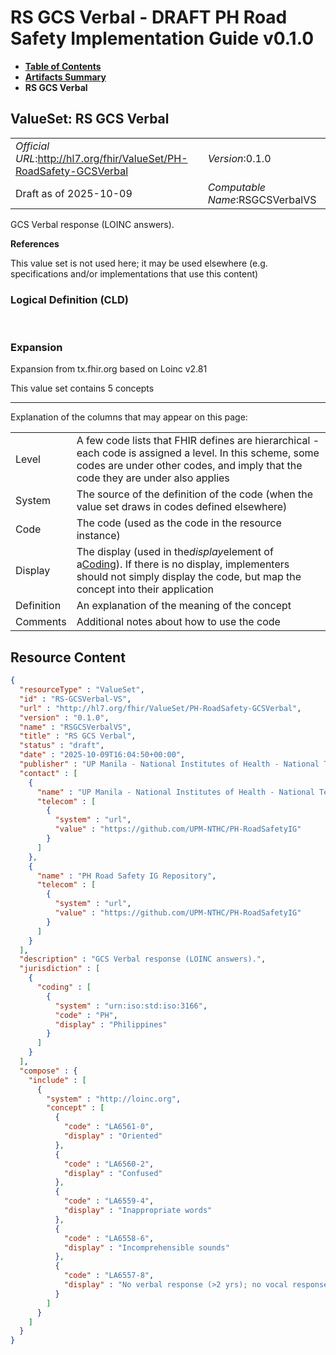 # RS GCS Verbal - DRAFT PH Road Safety Implementation Guide v0.1.0

* [**Table of Contents**](toc.md)
* [**Artifacts Summary**](artifacts.md)
* **RS GCS Verbal**

## ValueSet: RS GCS Verbal 

| | |
| :--- | :--- |
| *Official URL*:http://hl7.org/fhir/ValueSet/PH-RoadSafety-GCSVerbal | *Version*:0.1.0 |
| Draft as of 2025-10-09 | *Computable Name*:RSGCSVerbalVS |

 
GCS Verbal response (LOINC answers). 

 **References** 

This value set is not used here; it may be used elsewhere (e.g. specifications and/or implementations that use this content)

### Logical Definition (CLD)

 

### Expansion

Expansion from tx.fhir.org based on Loinc v2.81

This value set contains 5 concepts

-------

 Explanation of the columns that may appear on this page: 

| | |
| :--- | :--- |
| Level | A few code lists that FHIR defines are hierarchical - each code is assigned a level. In this scheme, some codes are under other codes, and imply that the code they are under also applies |
| System | The source of the definition of the code (when the value set draws in codes defined elsewhere) |
| Code | The code (used as the code in the resource instance) |
| Display | The display (used in the*display*element of a[Coding](http://hl7.org/fhir/R4/datatypes.html#Coding)). If there is no display, implementers should not simply display the code, but map the concept into their application |
| Definition | An explanation of the meaning of the concept |
| Comments | Additional notes about how to use the code |



## Resource Content

```json
{
  "resourceType" : "ValueSet",
  "id" : "RS-GCSVerbal-VS",
  "url" : "http://hl7.org/fhir/ValueSet/PH-RoadSafety-GCSVerbal",
  "version" : "0.1.0",
  "name" : "RSGCSVerbalVS",
  "title" : "RS GCS Verbal",
  "status" : "draft",
  "date" : "2025-10-09T16:04:50+00:00",
  "publisher" : "UP Manila - National Institutes of Health - National Telehealth Center",
  "contact" : [
    {
      "name" : "UP Manila - National Institutes of Health - National Telehealth Center",
      "telecom" : [
        {
          "system" : "url",
          "value" : "https://github.com/UPM-NTHC/PH-RoadSafetyIG"
        }
      ]
    },
    {
      "name" : "PH Road Safety IG Repository",
      "telecom" : [
        {
          "system" : "url",
          "value" : "https://github.com/UPM-NTHC/PH-RoadSafetyIG"
        }
      ]
    }
  ],
  "description" : "GCS Verbal response (LOINC answers).",
  "jurisdiction" : [
    {
      "coding" : [
        {
          "system" : "urn:iso:std:iso:3166",
          "code" : "PH",
          "display" : "Philippines"
        }
      ]
    }
  ],
  "compose" : {
    "include" : [
      {
        "system" : "http://loinc.org",
        "concept" : [
          {
            "code" : "LA6561-0",
            "display" : "Oriented"
          },
          {
            "code" : "LA6560-2",
            "display" : "Confused"
          },
          {
            "code" : "LA6559-4",
            "display" : "Inappropriate words"
          },
          {
            "code" : "LA6558-6",
            "display" : "Incomprehensible sounds"
          },
          {
            "code" : "LA6557-8",
            "display" : "No verbal response (>2 yrs); no vocal response (<=2 yrs)"
          }
        ]
      }
    ]
  }
}

```
